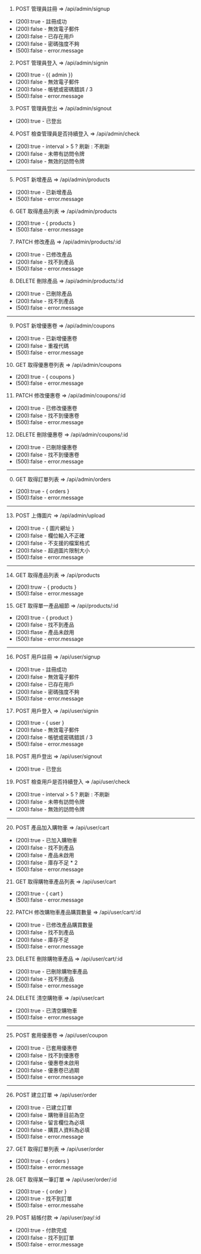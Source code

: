 1. POST 管理員註冊 => /api/admin/signup

- (200):true - 註冊成功
- (200):false - 無效電子郵件
- (200):false - 已存在用戶
- (200):false - 密碼強度不夠
- (500):false - error.message

2. POST 管理員登入 => /api/admin/signin

- (200):true - {{ admin }}
- (200):false - 無效電子郵件
- (200):false - 帳號或密碼錯誤 / 3
- (500):false - error.message

3. POST 管理員登出 => /api/admin/signout

- (200):true - 已登出

4. POST 檢查管理員是否持續登入 => /api/admin/check

- (200):true - interval > 5 ? 刷新 : 不刷新
- (200):false - 未帶有訪問令牌
- (200):false - 無效的訪問令牌

---

5. POST 新增產品 => /api/admin/products

- (200):true - 已新增產品
- (500):false - error.message

6. GET 取得產品列表 => /api/admin/products

- (200):true - { products }
- (500):false - error.message

7. PATCH 修改產品 => /api/admin/products/:id

- (200):true - 已修改產品
- (200):false - 找不到產品
- (500):false - error.message

8. DELETE 刪除產品 => /api/admin/products/:id

- (200):true - 已刪除產品
- (200):false - 找不到產品
- (500):false - error.message

---

9. POST 新增優惠卷 => /api/admin/coupons

- (200):true - 已新增優惠卷
- (200):false - 重複代碼
- (500):false - error.message

10. GET 取得優惠卷列表 => /api/admin/coupons

- (200):true - { coupons }
- (500):false - error.message

11. PATCH 修改優惠卷 => /api/admin/coupons/:id

- (200):true - 已修改優惠卷
- (200):false - 找不到優惠卷
- (500):false - error.message

12. DELETE 刪除優惠卷 => /api/admin/coupons/:id

- (200):true - 已刪除優惠卷
- (200):false - 找不到優惠卷
- (500):false - error.message

---

0. GET 取得訂單列表 => /api/admin/orders

- (200):true - { orders }
- (500):false - error.message

---

13. POST 上傳圖片 => /api/admin/upload

- (200):true - { 圖片網址 }
- (200):false - 欄位輸入不正確
- (200):false - 不支援的檔案格式
- (200):false - 超過圖片限制大小
- (500):false - error.message

---

14. GET 取得產品列表 => /api/products

- (200):truw - { products }
- (500):false - error.message

15. GET 取得單一產品細節 => /api/products/:id

- (200):true - { product }
- (200):false - 找不到產品
- (200):flase - 產品未啟用
- (500):false - error.message

---

16. POST 用戶註冊 => /api/user/signup

- (200):true - 註冊成功
- (200):false - 無效電子郵件
- (200):false - 已存在用戶
- (200):false - 密碼強度不夠
- (500):false - error.message

17. POST 用戶登入 => /api/user/signin

- (200):true - { user }
- (200):false - 無效電子郵件
- (200):false - 帳號或密碼錯誤 / 3
- (500):false - error.message

18. POST 用戶登出 => /api/user/signout

- (200):true - 已登出

19. POST 檢查用戶是否持續登入 => /api/user/check

- (200):true - interval > 5 ? 刷新 : 不刷新
- (200):false - 未帶有訪問令牌
- (200):false - 無效的訪問令牌

---

20. POST 產品加入購物車 => /api/user/cart

- (200):true - 已加入購物車
- (200):false - 找不到產品
- (200):false - 產品未啟用
- (200):false - 庫存不足 \* 2
- (500):false - error.message

21. GET 取得購物車產品列表 => /api/user/cart

- (200):true - { cart }
- (500):false - error.message

22. PATCH 修改購物車產品購買數量 => /api/user/cart/:id

- (200):true - 已修改產品購買數量
- (200):false - 找不到產品
- (200):false - 庫存不足
- (500):false - error.message

23. DELETE 刪除購物車產品 => /api/user/cart/:id

- (200):true - 已刪除購物車產品
- (200):false - 找不到產品
- (500):false - error.message

24. DELETE 清空購物車 => /api/user/cart

- (200):true - 已清空購物車
- (500):false - error.message

---

25. POST 套用優惠卷 => /api/user/coupon

- (200):true - 已套用優惠卷
- (200):false - 找不到優惠卷
- (200):false - 優惠卷未啟用
- (200):false - 優惠卷已過期
- (500):false - error.message

---

26. POST 建立訂單 => /api/user/order

- (200):true - 已建立訂單
- (200):false - 購物車目前為空
- (200):false - 留言欄位為必填
- (200):false - 購買人資料為必填
- (500):false - error.message

27. GET 取得訂單列表 => /api/user/order

- (200):true - { orders }
- (500):false - error.message

28. GET 取得某一筆訂單 => /api/user/order/:id

- (200):true - { order }
- (200):true - 找不到訂單
- (500):false - error.messahe

29. POST 結帳付款 => /api/user/pay/:id

- (200):true - 付款完成
- (200):false - 找不到訂單
- (500):false - error.message

